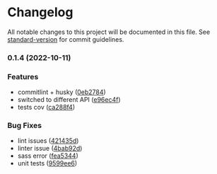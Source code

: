 # Changelog

All notable changes to this project will be documented in this file. See [standard-version](https://github.com/conventional-changelog/standard-version) for commit guidelines.

### 0.1.4 (2022-10-11)


### Features

* commitlint + husky ([0eb2784](https://github.com/johnb0/shop-vue-vuex-cloudfront/commit/0eb278470ea0cdace1cc0067affc190cb7cdc929))
* switched to different API ([e96ec4f](https://github.com/johnb0/shop-vue-vuex-cloudfront/commit/e96ec4fded307dcd2ff62db9db807d17ffd4df50))
* tests cov ([ca288f4](https://github.com/johnb0/shop-vue-vuex-cloudfront/commit/ca288f4b17cf5a733bcc165baac39e38f056ec12))


### Bug Fixes

* lint issues ([421435d](https://github.com/johnb0/shop-vue-vuex-cloudfront/commit/421435dd6d064d03d0025aa78b9816cdd624e607))
* linter issue ([4bab92d](https://github.com/johnb0/shop-vue-vuex-cloudfront/commit/4bab92d7068f34cce95411eaa50f5b78e6756eef))
* sass error ([fea5344](https://github.com/johnb0/shop-vue-vuex-cloudfront/commit/fea53448300b56a53f2b591a92909e6cebac5d91))
* unit tests ([9599ee6](https://github.com/johnb0/shop-vue-vuex-cloudfront/commit/9599ee6ae5fa8fd980c57672142f59ce35b10e49))
